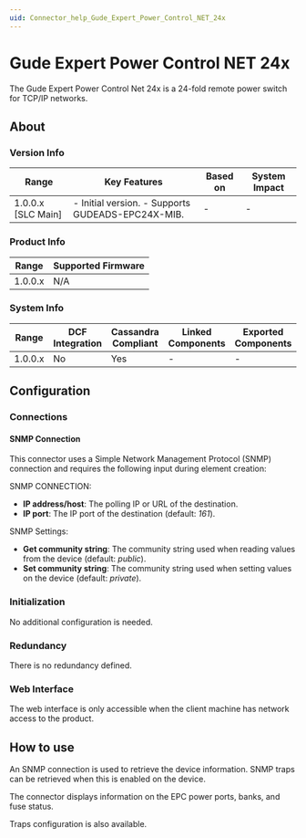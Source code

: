 ```yaml
---
uid: Connector_help_Gude_Expert_Power_Control_NET_24x
---
```


# Gude Expert Power Control NET 24x

The Gude Expert Power Control Net 24x is a 24-fold remote power switch for TCP/IP networks.

## About

### Version Info

| **Range**            | **Key Features**                                   | **Based on** | **System Impact** |
|----------------------|----------------------------------------------------|--------------|-------------------|
| 1.0.0.x \[SLC Main\] | \- Initial version. - Supports GUDEADS-EPC24X-MIB. | \-           | \-                |

### Product Info

| Range     | Supported Firmware     |
|-----------|------------------------|
| 1.0.0.x   | N/A                    |

### System Info

| Range     | DCF Integration     | Cassandra Compliant     | Linked Components     | Exported Components     |
|-----------|---------------------|-------------------------|-----------------------|-------------------------|
| 1.0.0.x   | No                  | Yes                     | \-                    | \-                      |

## Configuration

### Connections

#### SNMP Connection

This connector uses a Simple Network Management Protocol (SNMP) connection and requires the following input during element creation:

SNMP CONNECTION:

- **IP address/host**: The polling IP or URL of the destination.
- **IP port**: The IP port of the destination (default: *161*).

SNMP Settings:

- **Get community string**: The community string used when reading values from the device (default: *public*).
- **Set community string**: The community string used when setting values on the device (default: *private*).

### Initialization

No additional configuration is needed.

### Redundancy

There is no redundancy defined.

### Web Interface

The web interface is only accessible when the client machine has network access to the product.

## How to use

An SNMP connection is used to retrieve the device information. SNMP traps can be retrieved when this is enabled on the device.

The connector displays information on the EPC power ports, banks, and fuse status.

Traps configuration is also available.
